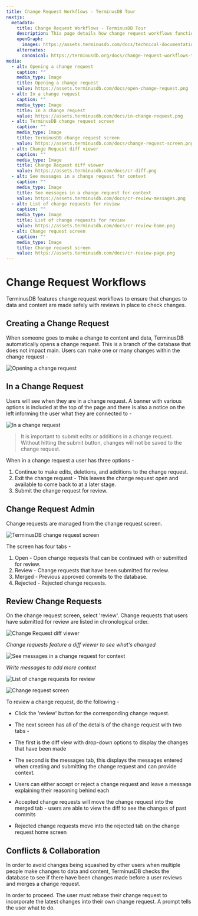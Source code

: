 ```yaml
---
title: Change Request Workflows - TerminusDB Tour
nextjs:
  metadata:
    title: Change Request Workflows - TerminusDB Tour
    description: This page details how change request workflows function in TerminusDB to enable safe collaboration
    openGraph:
      images: https://assets.terminusdb.com/docs/technical-documentation-terminuscms-og.png
    alternates:
      canonical: https://terminusdb.org/docs/change-request-workflows-terminuscms-tour/
media:
  - alt: Opening a change request
    caption: ""
    media_type: Image
    title: Opening a change request
    value: https://assets.terminusdb.com/docs/open-change-request.png
  - alt: In a change request
    caption: ""
    media_type: Image
    title: In a change request
    value: https://assets.terminusdb.com/docs/in-change-request.png
  - alt: TerminusDB change request screen
    caption: ""
    media_type: Image
    title: TerminusDB change request screen
    value: https://assets.terminusdb.com/docs/change-request-screen.png
  - alt: Change Request diff viewer
    caption: ""
    media_type: Image
    title: Change Request diff viewer
    value: https://assets.terminusdb.com/docs/cr-diff.png
  - alt: See messages in a change request for context
    caption: ""
    media_type: Image
    title: See messages in a change request for context
    value: https://assets.terminusdb.com/docs/cr-review-messages.png
  - alt: List of change requests for review
    caption: ""
    media_type: Image
    title: List of change requests for review
    value: https://assets.terminusdb.com/docs/cr-review-home.png
  - alt: Change request screen
    caption: ""
    media_type: Image
    title: Change request screen
    value: https://assets.terminusdb.com/docs/cr-review-page.png
---
```


# Change Request Workflows

TerminusDB features change request workflows to ensure that changes to data and content are made safely with reviews in place to check changes.

## Creating a Change Request

When someone goes to make a change to content and data, TerminusDB automatically opens a change request. This is a branch of the database that does not impact main. Users can make one or many changes within the change request -

![Opening a change request](https://assets.terminusdb.com/docs/open-change-request.png)

## In a Change Request

Users will see when they are in a change request. A banner with various options is included at the top of the page and there is also a notice on the left informing the user what they are connected to -

![In a change request](https://assets.terminusdb.com/docs/in-change-request.png)

> It is important to submit edits or additions in a change request. Without hitting the submit button, changes will not be saved to the change request.

When in a change request a user has three options -

1.  Continue to make edits, deletions, and additions to the change request.
2.  Exit the change request - This leaves the change request open and available to come back to at a later stage.
3.  Submit the change request for review.

## Change Request Admin

Change requests are managed from the change request screen.

![TerminusDB change request screen](https://assets.terminusdb.com/docs/change-request-screen.png)

The screen has four tabs -

1.  Open - Open change requests that can be continued with or submitted for review.
2.  Review - Change requests that have been submitted for review.
3.  Merged - Previous approved commits to the database.
4.  Rejected - Rejected change requests.

## Review Change Requests

On the change request screen, select 'review'. Change requests that users have submitted for review are listed in chronological order.

![Change Request diff viewer](https://assets.terminusdb.com/docs/cr-diff.png)

_Change requests feature a diff viewer to see what's changed_

![See messages in a change request for context](https://assets.terminusdb.com/docs/cr-review-messages.png)

_Write messages to add more context_

![List of change requests for review](https://assets.terminusdb.com/docs/cr-review-home.png)

![Change request screen](https://assets.terminusdb.com/docs/cr-review-page.png)

To review a change request, do the following -

*   Click the 'review' button for the corresponding change request.
*   The next screen has all of the details of the change request with two tabs -

*   The first is the diff view with drop-down options to display the changes that have been made
*   The second is the messages tab, this displays the messages entered when creating and submitting the change request and can provide context.

*   Users can either accept or reject a change request and leave a message explaining their reasoning behind each
*   Accepted change requests will move the change request into the merged tab - users are able to view the diff to see the changes of past commits
*   Rejected change requests move into the rejected tab on the change request home screen

## Conflicts & Collaboration

In order to avoid changes being squashed by other users when multiple people make changes to data and content, TerminusDB checks the database to see if there have been changes made before a user reviews and merges a change request.

In order to proceed. The user must rebase their change request to incorporate the latest changes into their own change request. A prompt tells the user what to do.